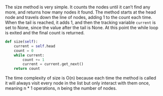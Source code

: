 <!--title={Size of a Linked List}-->

The size method is very simple. It counts the nodes until it can’t find any more, and returns how many nodes it found. The method starts at the head node and travels down the line of nodes, adding 1 to the count each time. When the tail is reached, it adds 1, and then the tracking variable `current` is set to None, since the value after the tail is None. At this point the while loop is exited and the final count is returned. 

```python
def size(self):
    current = self.head
    count = 0
    while current:
        count += 1
        current = current.get_next()
    return count
```

The time complexity of size is O(n) because each time the method is called it will always visit every node in the list but only interact with them once, meaning n * 1 operations, n being the number of nodes. 

